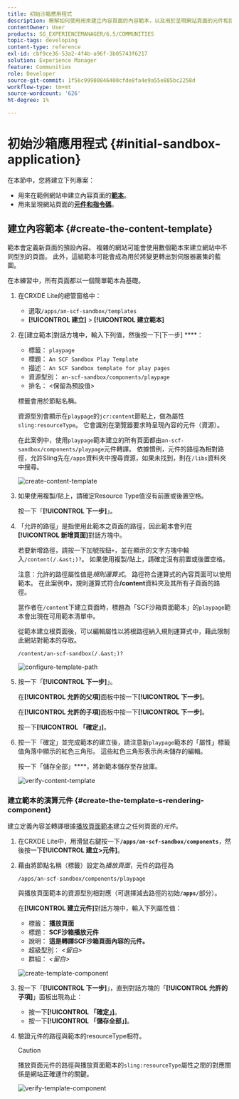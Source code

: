 ```yaml
---
title: 初始沙箱應用程式
description: 瞭解如何使用用來建立內容頁面的內容範本，以及用於呈現網站頁面的元件和指令碼。
contentOwner: User
products: SG_EXPERIENCEMANAGER/6.5/COMMUNITIES
topic-tags: developing
content-type: reference
exl-id: cbf9ce36-53a2-4f4b-a96f-3b05743f6217
solution: Experience Manager
feature: Communities
role: Developer
source-git-commit: 1f56c99980846400cfde8fa4e9a55e885bc2258d
workflow-type: tm+mt
source-wordcount: '626'
ht-degree: 1%

---
```


# 初始沙箱應用程式 {#initial-sandbox-application}

在本節中，您將建立下列專案：

* 用來在範例網站中建立內容頁面的&#x200B;**[範本](#createthepagetemplate)**。
* 用來呈現網站頁面的&#x200B;**[元件和指令碼](#create-the-template-s-rendering-component)**。

## 建立內容範本 {#create-the-content-template}

範本會定義新頁面的預設內容。 複雜的網站可能會使用數個範本來建立網站中不同型別的頁面。 此外，這組範本可能會成為用於將變更轉出到伺服器叢集的藍圖。

在本練習中，所有頁面都以一個簡單範本為基礎。

1. 在CRXDE Lite的總管窗格中：

   * 選取`/apps/an-scf-sandbox/templates`
   * **[!UICONTROL 建立]** > **[!UICONTROL 建立範本]**

1. 在[建立範本]對話方塊中，輸入下列值，然後按一下[下一步] ****：

   * 標籤： `playpage`
   * 標題： `An SCF Sandbox Play Template`
   * 描述： `An SCF Sandbox template for play pages`
   * 資源型別： `an-scf-sandbox/components/playpage`
   * 排名： &lt;保留為預設值>

   標籤會用於節點名稱。

   資源型別會顯示在`playpage`的`jcr:content`節點上，做為屬性`sling:resourceType`。 它會識別在瀏覽器要求時呈現內容的元件（資源）。

   在此案例中，使用`playpage`範本建立的所有頁面都由`an-scf-sandbox/components/playpage`元件轉譯。 依據慣例，元件的路徑為相對路徑，允許Sling先在`/apps`資料夾中搜尋資源，如果未找到，則在`/libs`資料夾中搜尋。

   ![create-content-template](assets/create-content-template-1.png)

1. 如果使用複製/貼上，請確定Resource Type值沒有前置或後置空格。

   按一下「**[!UICONTROL 下一步]**」。

1. 「允許的路徑」是指使用此範本之頁面的路徑，因此範本會列在&#x200B;**[!UICONTROL 新增頁面]**&#x200B;對話方塊中。

   若要新增路徑，請按一下加號按鈕`+`，並在顯示的文字方塊中輸入`/content(/.&ast;)?`。 如果使用複製/貼上，請確定沒有前置或後置空格。

   注意：允許的路徑屬性值是&#x200B;*規則運算式*。 路徑符合運算式的內容頁面可以使用範本。 在此案例中，規則運算式符合&#x200B;**/content**&#x200B;資料夾及其所有子頁面的路徑。

   當作者在`/content`下建立頁面時，標題為「SCF沙箱頁面範本」的`playpage`範本會出現在可用範本清單中。

   從範本建立根頁面後，可以編輯屬性以將根路徑納入規則運算式中，藉此限制此網站對範本的存取。

   `/content/an-scf-sandbox(/.&ast;)?`

   ![configure-template-path](assets/configure-template-path.png)

1. 按一下「**[!UICONTROL 下一步]**」。

   在&#x200B;**[!UICONTROL 允許的父項]**&#x200B;面板中按一下&#x200B;**[!UICONTROL 下一步]**。

   在&#x200B;**[!UICONTROL 允許的子項]**&#x200B;面板中按一下&#x200B;**[!UICONTROL 下一步]**。

   按一下&#x200B;**[!UICONTROL 「確定」]**。

1. 按一下「確定」並完成範本的建立後，請注意新`playpage`範本的「屬性」標籤值角落中顯示的紅色三角形。 這些紅色三角形表示尚未儲存的編輯。

   按一下「儲存全部」****，將新範本儲存至存放庫。

   ![verify-content-template](assets/verify-content-template.png)

### 建立範本的演算元件 {#create-the-template-s-rendering-component}

建立定義內容並轉譯根據[播放頁面範本](#createthepagetemplate)建立之任何頁面的&#x200B;*元件*。

1. 在CRXDE Lite中，用滑鼠右鍵按一下&#x200B;**`/apps/an-scf-sandbox/components`**，然後按一下&#x200B;**[!UICONTROL 建立>元件]**。
1. 藉由將節點名稱（標籤）設定為&#x200B;*播放頁面*，元件的路徑為

   `/apps/an-scf-sandbox/components/playpage`

   與播放頁面範本的資源型別相對應（可選擇減去路徑的初始&#x200B;**`/apps/`**&#x200B;部分）。

   在&#x200B;**[!UICONTROL 建立元件]**&#x200B;對話方塊中，輸入下列屬性值：

   * 標籤： **播放頁面**
   * 標題： **SCF沙箱播放元件**
   * 說明： **這是轉譯SCF沙箱頁面內容的元件。**
   * 超級型別： *&lt;留白>*
   * 群組： *&lt;留白>*

   ![create-template-component](assets/create-template-component.png)

1. 按一下「**[!UICONTROL 下一步]**」，直到對話方塊的「**[!UICONTROL 允許的子項]**」面板出現為止：

   * 按一下&#x200B;**[!UICONTROL 「確定」]**。
   * 按一下&#x200B;**[!UICONTROL 「儲存全部」]**。

1. 驗證元件的路徑與範本的resourceType相符。

   >[!CAUTION]
   >
   >播放頁面元件的路徑與播放頁面範本的`sling:resourceType`屬性之間的對應關係是網站正確運作的關鍵。

   ![verify-template-component](assets/verify-template-component.png)

